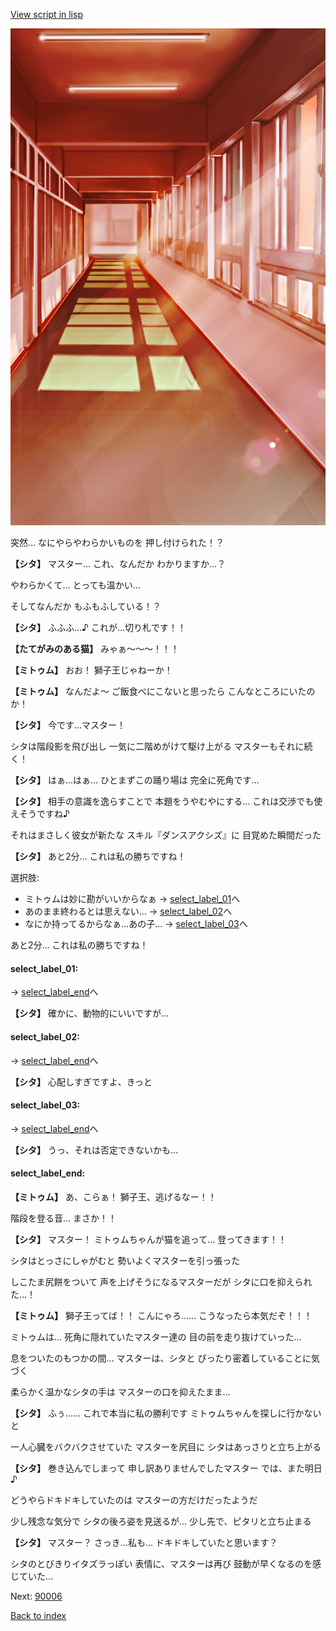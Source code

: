 [View script in lisp](../scripts/20164203.txt)

![corridor_evening.png](../images/backgrounds/corridor_evening.png)

突然…
なにやらやわらかいものを
押し付けられた！？

**【シタ】**
マスター…
これ、なんだか
わかりますか…？

やわらかくて…
とっても温かい…

そしてなんだか
もふもふしている！？

**【シタ】**
ふふふ…♪
これが…切り札です！！

**【たてがみのある猫】**
みゃぁ～～～！！！

**【ミトゥム】**
おお！
獅子王じゃねーか！

**【ミトゥム】**
なんだよ～
ご飯食べにこないと思ったら
こんなところにいたのか！

**【シタ】**
今です…マスター！

シタは階段影を飛び出し
一気に二階めがけて駆け上がる
マスターもそれに続く！

**【シタ】**
はぁ…はぁ…
ひとまずこの踊り場は
完全に死角です…

**【シタ】**
相手の意識を逸らすことで
本題をうやむやにする…
これは交渉でも使えそうですね♪

それはまさしく彼女が新たな
スキル『ダンスアクシズ』に
目覚めた瞬間だった

**【シタ】**
あと2分…
これは私の勝ちですね！

選択肢:
- ミトゥムは妙に勘がいいからなぁ → [select_label_01](#select_label_01)へ
- あのまま終わるとは思えない… → [select_label_02](#select_label_02)へ
- なにか持ってるからなぁ…あの子… → [select_label_03](#select_label_03)へ

あと2分…
これは私の勝ちですね！

#### select_label_01:
 → [select_label_end](#select_label_end)へ

**【シタ】**
確かに、動物的にいいですが…

#### select_label_02:
 → [select_label_end](#select_label_end)へ

**【シタ】**
心配しすぎですよ、きっと

#### select_label_03:
 → [select_label_end](#select_label_end)へ

**【シタ】**
うっ、それは否定できないかも…

#### select_label_end:

**【ミトゥム】**
あ、こらぁ！
獅子王、逃げるなー！！

階段を登る音…
まさか！！

**【シタ】**
マスター！
ミトゥムちゃんが猫を追って…
登ってきます！！

シタはとっさにしゃがむと
勢いよくマスターを引っ張った

しこたま尻餅をついて
声を上げそうになるマスターだが
シタに口を抑えられた…！

**【ミトゥム】**
獅子王ってば！！
こんにゃろ……
こうなったら本気だぞ！！！

ミトゥムは…
死角に隠れていたマスター達の
目の前を走り抜けていった…

息をついたのもつかの間…
マスターは、シタと
ぴったり密着していることに気づく

柔らかく温かなシタの手は
マスターの口を抑えたまま…

**【シタ】**
ふぅ……
これで本当に私の勝利です
ミトゥムちゃんを探しに行かないと

一人心臓をバクバクさせていた
マスターを尻目に
シタはあっさりと立ち上がる

**【シタ】**
巻き込んでしまって
申し訳ありませんでしたマスター
では、また明日♪

どうやらドキドキしていたのは
マスターの方だけだったようだ

少し残念な気分で
シタの後ろ姿を見送るが…
少し先で、ピタリと立ち止まる

**【シタ】**
マスター？
さっき…私も…
ドキドキしていたと思います？

シタのとびきりイタズラっぽい
表情に、マスターは再び
鼓動が早くなるのを感じていた…

Next: [90006](90006.md)

[Back to index](index.md)
